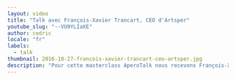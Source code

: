 ```yaml
---
layout: video
title: "Talk avec François-Xavier Trancart, CEO d'Artsper"
youtube_slug: "--VU9YLIaXE"
author: cedric
locale: "fr"
labels:
  - talk
thumbnail: 2016-10-27-francois-xavier-trancart-ceo-artsper.jpg
description: "Pour cette masterclass AperoTalk nous recevons François-Xavier Trancart,  executive director et co-fondateur d'Artsper, la plateforme qui démocratise la vente d'oeuvres d'art !"
---
```

